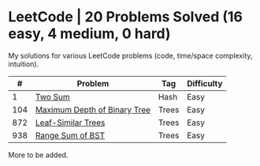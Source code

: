 # LeetCode | 20 Problems Solved (16 easy, 4 medium, 0 hard)
My solutions for various LeetCode problems (code, time/space complexity, intuition).

\# | Problem | Tag | Difficulty
---|---|---|---
1 | [Two Sum](/Hash/Problem1.java) | Hash | Easy 
104 | [Maximum Depth of Binary Tree](/Trees/Problem104.java) | Trees | Easy 
872 | [Leaf-Similar Trees](/Trees/Problem872.java) | Trees | Easy 
938 | [Range Sum of BST](/Trees/Problem938.java) | Trees | Easy 

More to be added.